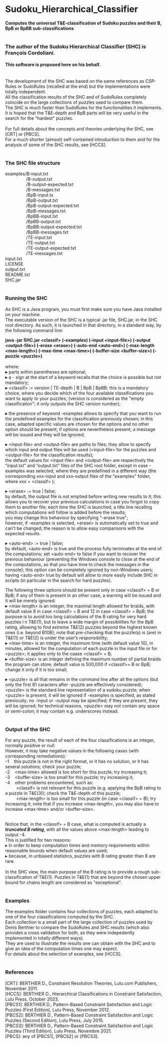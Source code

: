 # Sudoku_Hierarchical_Classifier
**Computes the universal T&amp;E-classification of Sudoku puzzles and their B, BpB or BpBB sub-classifications**<br><br>

### The author of the Sudoku Hierarchical Classifier (SHC) is François Cordoliani.
#### This software is proposed here on his behalf.<br><br>

The development of the SHC was based on the same references as CSP-Rules or SudoRules (recalled at the end) but the implementations were totally independent.<br>
All the classification results of the SHC and of SudoRules completely coincide on the large collections of puzzles used to compare them.<br>
The SHC is much faster than SudoRules for the functionalities it implements. <br>
It is hoped that the T&E-depth and BpB parts will be very useful in the search for the "hardest" puzzles.<br><br>
For full details about the concepts and theories underlying the SHC, see [CRT] or [PBCS].<br>
For a much shorter (almost) self-contained introduction to them and for the analysis of some of the SHC results, see [HCCS].<br><br>


### The SHC file structure

examples/B-input.txt<br>
&nbsp;&nbsp;&nbsp;&nbsp;&nbsp;&nbsp;&nbsp;&nbsp;&nbsp;&nbsp;&nbsp;&nbsp;&nbsp;&nbsp;&nbsp;&nbsp;&nbsp;/B-output.txt<br>
&nbsp;&nbsp;&nbsp;&nbsp;&nbsp;&nbsp;&nbsp;&nbsp;&nbsp;&nbsp;&nbsp;&nbsp;&nbsp;&nbsp;&nbsp;&nbsp;&nbsp;/B-output-expected.txt<br>
&nbsp;&nbsp;&nbsp;&nbsp;&nbsp;&nbsp;&nbsp;&nbsp;&nbsp;&nbsp;&nbsp;&nbsp;&nbsp;&nbsp;&nbsp;&nbsp;&nbsp;/B-messages.txt<br>
&nbsp;&nbsp;&nbsp;&nbsp;&nbsp;&nbsp;&nbsp;&nbsp;&nbsp;&nbsp;&nbsp;&nbsp;&nbsp;&nbsp;&nbsp;&nbsp;&nbsp;/BpB-input.tx<br>
&nbsp;&nbsp;&nbsp;&nbsp;&nbsp;&nbsp;&nbsp;&nbsp;&nbsp;&nbsp;&nbsp;&nbsp;&nbsp;&nbsp;&nbsp;&nbsp;&nbsp;/BpB-output.txt<br>
&nbsp;&nbsp;&nbsp;&nbsp;&nbsp;&nbsp;&nbsp;&nbsp;&nbsp;&nbsp;&nbsp;&nbsp;&nbsp;&nbsp;&nbsp;&nbsp;&nbsp;/BpB-output-expected.txt<br>
&nbsp;&nbsp;&nbsp;&nbsp;&nbsp;&nbsp;&nbsp;&nbsp;&nbsp;&nbsp;&nbsp;&nbsp;&nbsp;&nbsp;&nbsp;&nbsp;&nbsp;/BpB-messages.txt<br>
&nbsp;&nbsp;&nbsp;&nbsp;&nbsp;&nbsp;&nbsp;&nbsp;&nbsp;&nbsp;&nbsp;&nbsp;&nbsp;&nbsp;&nbsp;&nbsp;&nbsp;/BpBB-input.txt<br>
&nbsp;&nbsp;&nbsp;&nbsp;&nbsp;&nbsp;&nbsp;&nbsp;&nbsp;&nbsp;&nbsp;&nbsp;&nbsp;&nbsp;&nbsp;&nbsp;&nbsp;/BpBB-output.txt<br>
&nbsp;&nbsp;&nbsp;&nbsp;&nbsp;&nbsp;&nbsp;&nbsp;&nbsp;&nbsp;&nbsp;&nbsp;&nbsp;&nbsp;&nbsp;&nbsp;&nbsp;/BpBB-output-expected.txt<br>
&nbsp;&nbsp;&nbsp;&nbsp;&nbsp;&nbsp;&nbsp;&nbsp;&nbsp;&nbsp;&nbsp;&nbsp;&nbsp;&nbsp;&nbsp;&nbsp;&nbsp;/BpBB-messages.txt<br>
&nbsp;&nbsp;&nbsp;&nbsp;&nbsp;&nbsp;&nbsp;&nbsp;&nbsp;&nbsp;&nbsp;&nbsp;&nbsp;&nbsp;&nbsp;&nbsp;&nbsp;/TE-input.txt<br>
&nbsp;&nbsp;&nbsp;&nbsp;&nbsp;&nbsp;&nbsp;&nbsp;&nbsp;&nbsp;&nbsp;&nbsp;&nbsp;&nbsp;&nbsp;&nbsp;&nbsp;/TE-output.txt<br>
&nbsp;&nbsp;&nbsp;&nbsp;&nbsp;&nbsp;&nbsp;&nbsp;&nbsp;&nbsp;&nbsp;&nbsp;&nbsp;&nbsp;&nbsp;&nbsp;&nbsp;/TE-output-expected.txt<br>
&nbsp;&nbsp;&nbsp;&nbsp;&nbsp;&nbsp;&nbsp;&nbsp;&nbsp;&nbsp;&nbsp;&nbsp;&nbsp;&nbsp;&nbsp;&nbsp;&nbsp;/TE-messages.txt<br>
input.txt<br>
LICENSE<br>
output.txt<br>
README.txt<br>
SHC.jar<br><br>


### Running the SHC

As SHC is a Java program, you must first make sure you have Java installed on your machine.<br>
The executable version of the SHC is a typical .jar file, SHC.jar, in the SHC root directory. As such, it is launched in that directory, in a standard way, by the following command line:<br>

**java -jar SHC.jar \<classif\> (-examples) (-input \<input-file\>) (-output \<output-file\>) (-erase \<erase\>) (-auto-end \<auto-end\>) (-max-length \<max-length\>) (-max-time \<max-time\>) (-buffer-size \<buffer-size\>) (-puzzle \<puzzle>\)**<br><br>
where:<br>
**▸**	parts within parentheses are optional;<br>
**▸**	a - sign at the start of a keyword recalls that the choice is possible but not mandatory;<br>
**▸**	\<classif\> := version | TE-depth | B | BpB | BpBB; this is a mandatory choice, where you decide which of the four available classifications you want to apply to your puzzles; (version is considered as the "empty classification"; it only outputs the SHC version number); <br>

**▸**	the presence of keyword -examples allows to specify that you want to run the predefined examples for the classification previously chosen; in this case, adapted specific values are chosen for the options and no other option should be present; if options are nevertheless present, a message will be issued and they will be ignored;<br>

**▸**	\<input-file\> and \<output-file\> are paths to files; they allow to specify which input and output files will be used (\<input-file\> for the puzzles and \<output-file\> for the classification results);<br>
the default values for \<input-file\> and \<output-file\> are respectively the “input.txt” and “output.txt” files of the SHC root folder, except in case -examples was selected, where they are  predefined in a different way (the corresponding xxx-input and xxx-output files of the "examples" folder, where xxx = \<classif\> );<br>

**▸**	\<erase\> := true | false;<br>
by default, the output file is not emptied before writing new results to it; this allows you to recover your previous calculations in case you forgot to copy them to another file; each time the SHC is launched, a title line recalling which computations will follow is added before the results;<br>
you may change this behaviour by specifying "-erase true";<br>
however, if -examples is selected, \<erase\> is automatically set to true and can't be changed; the reason is to allow easy comparisons with the expected results.<br>

**▸**	\<auto-end\> := true | false;<br>
by default, \<auto-end\> is true and the process fully terminates at the end of the computations; set \<auto-end\> to false if you want to recover the previous behaviour (preventing the Windows console to close at the end of the computations, so that you have time to check the messages in the console); this option can be completely ignored by non-Windows users; having \<auto-end\> true by default will allow to more easily include SHC in scripts (in particular in the search for hard puzzles).<br>


The following three options should be present only in case \<classif\> = B or BpB; if any of them is present in an other case, a warning will be issued and it will be merely ignored:<br>
**▸**	\<max-length\> is an integer, the maximal length allowed for braids, with default value 8 in case \<classif\> = B and 12 in case \<classif\> = BpB; the purpose is to avoid too long calculations of the B rating for very hard puzzles i n T&E(1), but to leave a wide margin of possibilities for the BpB rating, allowing to find extreme T&E(2) puzzles beyond the highest known ones (i.e. beyond B10B); note that pre-checking that the puzzle(s) is (are) in T&E(1) or T&E(2) is under the user’s responsibility;<br>
**▸**	\<max-time\> is an integer, the maximum time (with default value 10), in minutes, allowed for the computation of each puzzle in the input file or for \<puzzle\>; it applies only to the caase \<classif\> = B;<br>
**▸**	\<buffer-size\> is an integer defining the maximum number of partial braids the program can store; default value is 500,000 if \<classif\>= B or BpB; change it only if it is too small; <br>

**▸**	\<puzzle\> is all that remains in the command line after all the options (but only the first 81 caracters after -puzzle are effectively considered); \<puzzle\> is the standard line representation of a sudoku puzzle; when \<puzzle\> is present, it will be ignored if -examples is specified, as stated previously; no -input or -output may be specified; if they are present, they will be ignored; for  technical reasons, \<puzzle\> may not contain any space or semi-colon; it may contain e.g. underscores instead.<br><br>


### Output of the SHC

For any puzzle, the result of each of the four classifications is an integer, normally positive or null.<br>
However, it may take negative values in the following cases (with corresponding remediations):<br>
-1  &nbsp;&nbsp;&nbsp;this puzzle is not in the right format, or it has no solution, or it has several solutions; check your puzzle;<br>
-2  &nbsp;&nbsp;&nbsp;\<max-time\> allowed is too short for this puzzle; try increasing it;<br>
-3  &nbsp;&nbsp;&nbsp;\<buffer-size\> is too small for this puzzle; try increasing it;<br>
-4  &nbsp;&nbsp;&nbsp;other problems encountered, such as: <br>
&nbsp;&nbsp;&nbsp;&nbsp;&nbsp;&nbsp;&nbsp;&nbsp;&nbsp;\<classif\> is not  relevant for this puzzle (e.g. applying the BpB rating to a puzzle in T&E(3)); check the T&E-depth of this puzzle;<br>
&nbsp;&nbsp;&nbsp;&nbsp;&nbsp;&nbsp;&nbsp;&nbsp;&nbsp;\<max-length\> is too small for this puzzle (in case \<classif\> = B); try increasing it; note that if you increase \<max-length\>, you may also have to increase \<max-time\> and/or \<buffer-size\>.<br><br>

Notice that, in the \<classif\> = B case, what is computed is actually a **_truncated B rating_**, with all the values above \<max-length\> leading to output -4. <br>
This is justified for two reasons:<br>
▸	in order to keep computation times and memory requirements within reasonable bounds when default values are used;<br>
▸	because, in unbiased statistics, puzzles with B rating greater than 8 are rare.<br><br>
In the SHC view, the main purpose of the B rating is to provide a rough sub-classification of T&E(1). Puzzles in T&E(1) that are beyond the chosen upper bound for chains length are considered as "exceptional".<br><br>



### Examples

The examples folder contains four collections of puzzles, each adapted to one of the four classifications computed by the SHC.<br>
Each collection is a small part of the large collection of puzzles used by Denis Berthier to compare the SudoRules and SHC results (which also provides a cross validation for both, as they were indepedently implemented in totally different ways).<br>
They are used to illustrate the results one can obtain with the SHC and to give an idea of the computation times one may expect.<br>
For details about the selection of examples, see [HCCS].<br><br>


### References

[CRT]: BERTHIER D., Constraint Resolution Theories, Lulu.com Publishers, November 2011.<br>
[HCCS]: BERTHIER D., Hierarchical Classifications in Constraint Satisfaction, Lulu Press, October 2023.<br>
[PBCS1]: BERTHIER D., Pattern-Based Constraint Satisfaction and Logic Puzzles (First Edition), Lulu Press, November 2012.<br>
[PBCS2]: BERTHIER D., Pattern-Based Constraint Satisfaction and Logic Puzzles (Second Edition), Lulu Press, July 2015.<br>
[PBCS3]: BERTHIER D., Pattern-Based Constraint Satisfaction and Logic Puzzles (Third Edition), Lulu Press, Novembre 2021.<br>
[PBCS]: any of [PBCS1], [PBCS2] or [PBCS3].<br>
